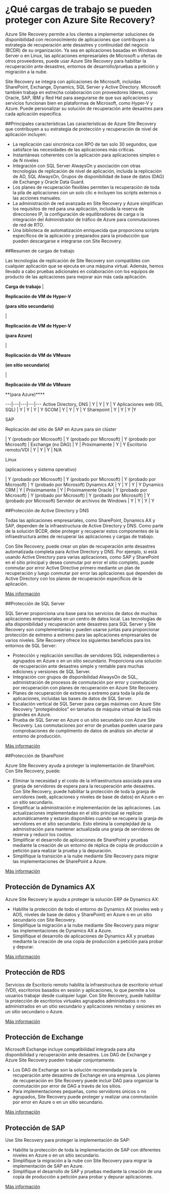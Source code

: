 <properties
	pageTitle="¿Qué cargas de trabajo se pueden proteger con Azure Site Recovery?" 
	description="Azure Site Recovery protege sus cargas de trabajo y aplicaciones mediante la coordinación de la replicación, la conmutación por error y la recuperación de máquinas virtuales locales y servidores físicos en Azure o en un sitio local secundario." 
	services="site-recovery" 
	documentationCenter="" 
	authors="rayne-wiselman" 
	manager="jwhit" 
	editor=""/>

<tags 
	ms.service="site-recovery" 
	ms.devlang="na"
	ms.topic="get-started-article"
	ms.tgt_pltfrm="na"
	ms.workload="storage-backup-recovery" 
	ms.date="12/01/2015" 
	ms.author="raynew"/>

# ¿Qué cargas de trabajo se pueden proteger con Azure Site Recovery?

Azure Site Recovery permite a los clientes a implementar soluciones de disponibilidad con reconocimiento de aplicaciones que contribuyen a la estrategia de recuperación ante desastres y continuidad del negocio (BCDR) de su organización. Ya sea en aplicaciones basadas en Windows Server o en Linux, las aplicaciones empresariales de Microsoft u ofertas de otros proveedores, puede usar Azure Site Recovery para habilitar la recuperación ante desastres, entornos de desarrollo/pruebas a petición y migración a la nube.

Site Recovery se integra con aplicaciones de Microsoft, incluidas SharePoint, Exchange, Dynamics, SQL Server y Active Directory. Microsoft también trabaja en estrecha colaboración con proveedores líderes, como Oracle, SAP, IBM y Red Hat para asegurarse de que sus aplicaciones y servicios funcionan bien en plataformas de Microsoft, como Hyper-V y Azure. Puede personalizar su solución de recuperación ante desastres para cada aplicación específica.


##Principales características
Las características de Azure Site Recovery que contribuyen a su estrategia de protección y recuperación de nivel de aplicación incluyen:

- La replicación casi sincrónica con RPO de tan solo 30 segundos, que satisface las necesidades de las aplicaciones más críticas.
- Instantáneas coherentes con la aplicación para aplicaciones simples o de N niveles
- Integración con SQL Server AlwaysOn y asociación con otras tecnologías de replicación de nivel de aplicación, incluida la replicación de AD, SQL AlwaysOn, Grupos de disponibilidad de base de datos (DAG) de Exchange y Oracle Data Guard.
- Los planes de recuperación flexibles permiten la recuperación de toda la pila de aplicaciones con un solo clic e incluyen los scripts externos o las acciones manuales. 
- La administración de red avanzada en Site Recovery y Azure simplifican los requisitos de red para una aplicación, incluida la reserva de direcciones IP, la configuración de equilibradores de carga o la integración del Administrador de tráfico de Azure para conmutaciones de red de RTO.
-  Una biblioteca de automatización enriquecida que proporciona scripts específicos de la aplicación y preparados para la producción que pueden descargarse e integrarse con Site Recovery.



##Resumen de cargas de trabajo

Las tecnologías de replicación de Site Recovery son compatibles con cualquier aplicación que se ejecuta en una máquina virtual. Además, hemos llevado a cabo pruebas adicionales en colaboración con los equipos de producto de las aplicaciones para mejorar aún más cada aplicación.

**Carga de trabajo** | <p>**Replicación de VM de Hyper-V**</p> <p>**(para sitio secundario)**</p> | <p>**Replicación de VM de Hyper-V**</p> <p>**(para Azure)**</p> | <p>**Replicación de VM de VMware**</p> <p>**(en sitio secundario)**</p> | <p>**Replicación de VM de VMware**</p><p>**(para Azure)****</p> ---|---|---|---|--- Active Directory, DNS | Y | Y | Y | Y Aplicaciones web (IIS, SQL) | Y | Y | Y | Y SCOM | Y | Y | Y | Y Sharepoint | Y | Y | Y |Y <p>SAP</p><p>Replicación del sitio de SAP en Azure para sin clúster</p> | Y (probado por Microsoft) | Y (probado por Microsoft) | Y (probado por Microsoft) | Exchange (no DAG) | Y | Próximamente | Y | Y Escritorio remoto/VDI | Y | Y | Y | N/A <p>Linux</p> <p>(aplicaciones y sistema operativo)</p> | Y (probado por Microsoft) | Y (probado por Microsoft) | Y (probado por Microsoft) | Y (probado por Microsoft) Dynamics AX | Y | Y | Y | Y Dynamics CRM | Y | Próximamente | Y | Próximamente Oracle | Y (probado por Microsoft) | Y (probado por Microsoft) | Y (probado por Microsoft) | Y (probado por Microsoft) Servidor de archivos de Windows | Y | Y | Y | Y

##Protección de Active Directory y DNS

Todas las aplicaciones empresariales, como SharePoint, Dynamics AX y SAP, dependen de la infraestructura de Active Directory y DNS. Como parte de la solución BCDR, debe proteger y recuperar estos componentes de la infraestructura antes de recuperar las aplicaciones y cargas de trabajo.

Con Site Recovery, puede crear un plan de recuperación ante desastres automatizada completa para Active Directory y DNS. Por ejemplo, si está usando Active Directory para varias aplicaciones, como SAP y SharePoint en el sitio principal y desea conmutar por error el sitio completo, puede conmutar por error Active Directive primero mediante un plan de recuperación y luego conmutar por error las aplicaciones que dependen de Active Directory con los planes de recuperación específicos de la aplicación.

[Más información](http://aka.ms/asr-ad)

##Protección de SQL Server

SQL Server proporciona una base para los servicios de datos de muchas aplicaciones empresariales en un centro de datos local. Las tecnologías de alta disponibilidad y recuperación ante desastres para SQL Server y Site Recovery son complementarias y pueden usarse juntas para proporcionar protección de extremo a extremo para las aplicaciones empresariales de varios niveles. Site Recovery ofrece los siguientes beneficios para los entornos de SQL Server:

- Protección y replicación sencillas de servidores SQL independientes o agrupados en Azure o en un sitio secundario. Proporciona una solución de recuperación ante desastres simple y rentable para muchas ediciones y versiones de SQL Server.
- Integración con grupos de disponibilidad AlwaysOn de SQL, administración de procesos de conmutación por error y conmutación por recuperación con planes de recuperación en Azure Site Recovery.
- Planes de recuperación de extremo a extremo para toda la pila de aplicaciones, incluidas las bases de datos de SQL Server.
- Escalación vertical de SQL Server para cargas máximas con Azure Site Recovery "protegiéndolos" en tamaños de máquina virtual de IaaS más grandes en Azure.
- Prueba de SQL Server en Azure o un sitio secundario con Azure Site Recovery. Las conmutaciones por error de pruebas pueden usarse para comprobaciones de cumplimento de datos de análisis sin afectar al entorno de producción.

[Más información](http://aka.ms/asr-sql)

##Protección de SharePoint

Azure Site Recovery ayuda a proteger la implementación de SharePoint. Con Site Recovery, puede:

- Eliminar la necesidad y el costo de la infraestructura asociada para una granja de servidores de espera para la recuperación ante desastres. Con Site Recovery, puede habilitar la protección de toda la granja de servidores (web, aplicaciones y niveles de base de datos) en Azure o en un sitio secundario.
- Simplificar la administración e implementación de las aplicaciones. Las actualizaciones implementadas en el sitio principal se replican automáticamente y estarán disponibles cuando se recupera la granja de servidores en el sitio secundario. Esto elimina la complejidad de la administración para mantener actualizada una granja de servidores de reserva y reducir los costos.
- Simplificar el desarrollo de aplicaciones de SharePoint y pruebas mediante la creación de un entorno de réplica de copia de producción a petición para realizar la prueba y la depuración.
- Simplifique la transición a la nube mediante Site Recovery para migrar las implementaciones de SharePoint a Azure.

[Más información](http://aka.ms/asr-sharepoint)


## Protección de Dynamics AX

Azure Site Recovery le ayuda a proteger la solución ERP de Dynamics AX:

- Habilite la protección de todo el entorno de Dynamics AX (niveles web y AOS, niveles de base de datos y SharePoint) en Azure o en un sitio secundario con Site Recovery.
- Simplifique la migración a la nube mediante Site Recovery para migrar las implementaciones de Dynamics AX a Azure.
- Simplifique el desarrollo de aplicaciones de Dynamics AX y pruebas mediante la creación de una copia de producción a petición para probar y depurar.

[Más información](http://aka.ms/asr-dynamics)

## Protección de RDS 
Servicios de Escritorio remoto habilita la infraestructura de escritorio virtual (VDI), escritorios basados en sesión y aplicaciones, lo que permite a los usuarios trabajar desde cualquier lugar. Con Site Recovery, puede habilitar la protección de escritorios virtuales agrupados administrados o no administrados en un sitio secundario y aplicaciones remotas y sesiones en un sitio secundario o Azure.

[Más información](http://aka.ms/asr-rds)


## Protección de Exchange

Microsoft Exchange incluye compatibilidad integrada para alta disponibilidad y recuperación ante desastres. Los DAG de Exchange y Azure Site Recovery pueden trabajar conjuntamente.

- Los DAG de Exchange son la solución recomendada para la recuperación ante desastres de Exchange en una empresa. Los planes de recuperación en Site Recovery puede incluir DAG para organizar la conmutación por error de DAG a través de los sitios.
- Para implementaciones pequeñas, como servidores únicos o no agrupados, Site Recovery puede proteger y realizar una conmutación por error en Azure o en un sitio secundario.

[Más información](http://aka.ms/asr-exchange)

## Protección de SAP

Use Site Recovery para proteger la implementación de SAP:

- Habilite la protección de toda la implementación de SAP con diferentes niveles en Azure o en un sitio secundario.
- Simplifique la migración a la nube con Site Recovery para migrar la implementación de SAP en Azure.
- Simplifique el desarrollo de SAP y pruebas mediante la creación de una copia de producción a petición para probar y depurar aplicaciones.

[Más información](http://aka.ms/asr-sap)

<!---HONumber=AcomDC_1203_2015-->